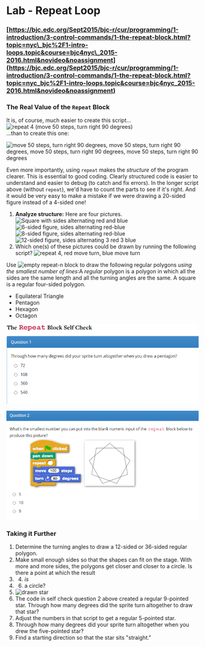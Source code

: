 # Lab - Repeat Loop

### [https://bjc.edc.org/Sept2015/bjc-r/cur/programming/1-introduction/3-control-commands/1-the-repeat-block.html?topic=nyc\_bjc%2F1-intro-loops.topic&course=bjc4nyc\_2015-2016.html&novideo&noassignment](https://bjc.edc.org/Sept2015/bjc-r/cur/programming/1-introduction/3-control-commands/1-the-repeat-block.html?topic=nyc_bjc%2F1-intro-loops.topic&course=bjc4nyc_2015-2016.html&novideo&noassignment)

### 

### The Real Value of the `Repeat` Block

It is, of course, much easier to create this script...  
![repeat 4 \(move 50 steps, turn right 90 degrees\)](https://bjc.edc.org/Sept2015/bjc-r/img/1-introduction/repeat-4%28move-50-turn-right-90%29.png)  
...than to create this one:

![move 50 steps, turn right 90 degrees, move 50 steps, turn right 90 degrees, move 50 steps, turn right 90 degrees, move 50 steps, turn right 90 degrees](https://bjc.edc.org/Sept2015/bjc-r/img/1-introduction/move-50-turn-right-90-%284-times%29.png)

Even more importantly, using `repeat` makes the _structure_ of the program clearer. This is essential to good coding. Clearly structured code is easier to understand and easier to debug \(to catch and fix errors\). In the longer script above \(without `repeat`\), we'd have to count the parts to see if it's right. And it would be very easy to make a mistake if we were drawing a 20-sided figure instead of a 4-sided one!



1. **Analyze structure:** Here are four pictures. ![Square with sides alternating red and blue](https://bjc.edc.org/Sept2015/bjc-r/img/1-introduction/Square-alternating-red-and-blue.png) ![6-sided figure, sides alternating red-blue](https://bjc.edc.org/Sept2015/bjc-r/img/1-introduction/6-sided-figure-alternating-red-and-blue.png) ![8-sided figure, sides alternating red-blue](https://bjc.edc.org/Sept2015/bjc-r/img/1-introduction/8-sided-figure-alternating-red-and-blue.png) ![12-sided figure, sides alternating 3 red 3 blue](https://bjc.edc.org/Sept2015/bjc-r/img/1-introduction/12-sided-figure-alternating-3-red-and-3-blue.png) 
2. Which one\(s\) of these pictures could be drawn by running the following script? ![repeat 4, red move turn, blue move turn](https://bjc.edc.org/Sept2015/bjc-r/img/1-introduction/non-pseudo.png)



 Use ![empty repeat-n block](https://bjc.edc.org/Sept2015/bjc-r/img/blocks/repeat-empty.png) to draw the following regular polygons _using the smallest number of lines_:A _regular_ polygon is a polygon in which all the sides are the same length and all the turning angles are the same. A square is a regular four-sided polygon.

* Equilateral Triangle
* Pentagon
* Hexagon
* Octagon

![](../.gitbook/assets/image%20%2813%29.png)

![](../.gitbook/assets/image%20%28132%29.png)

### Taking it Further

1. Determine the turning angles to draw a 12-sided or 36-sided regular polygon.
2. Make small enough sides so that the shapes can fit on the stage. With more and more sides, the polygons get closer and closer to a circle. Is there a point at which the result
3. 4. _is_
5. 6. a circle?
7. ![drawn star](https://bjc.edc.org/Sept2015/bjc-r/img/drawing/draw-star-picture.png)
8. The code in self check question 2 above created a regular 9-pointed star. Through how many degrees did the sprite turn altogether to draw that star?
9. Adjust the numbers in that script to get a regular 5-pointed star.
10. Through how many degrees did your sprite turn altogether when you drew the five-pointed star?
11. Find a starting direction so that the star sits "straight."

